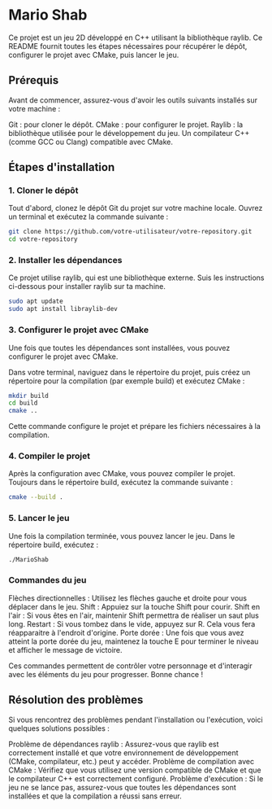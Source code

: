 # Mario Shab

Ce projet est un jeu 2D développé en C++ utilisant la bibliothèque raylib. Ce README fournit toutes les étapes nécessaires pour récupérer le dépôt, configurer le projet avec CMake, puis lancer le jeu.

## Prérequis

Avant de commencer, assurez-vous d'avoir les outils suivants installés sur votre machine :

Git : pour cloner le dépôt.
CMake : pour configurer le projet.
Raylib : la bibliothèque utilisée pour le développement du jeu.
Un compilateur C++ (comme GCC ou Clang) compatible avec CMake.

## Étapes d'installation

### 1. Cloner le dépôt

Tout d'abord, clonez le dépôt Git du projet sur votre machine locale. Ouvrez un terminal et exécutez la commande suivante :
```bash
git clone https://github.com/votre-utilisateur/votre-repository.git
cd votre-repository
```

### 2. Installer les dépendances

Ce projet utilise raylib, qui est une bibliothèque externe. Suis les instructions ci-dessous pour installer raylib sur ta machine.
```bash
sudo apt update
sudo apt install libraylib-dev
```

### 3. Configurer le projet avec CMake

Une fois que toutes les dépendances sont installées, vous pouvez configurer le projet avec CMake.

Dans votre terminal, naviguez dans le répertoire du projet, puis créez un répertoire pour la compilation (par exemple build) et exécutez CMake :

```bash
mkdir build
cd build
cmake ..
```

Cette commande configure le projet et prépare les fichiers nécessaires à la compilation.

### 4. Compiler le projet
Après la configuration avec CMake, vous pouvez compiler le projet. Toujours dans le répertoire build, exécutez la commande suivante :

```bash
cmake --build .
```

### 5. Lancer le jeu

Une fois la compilation terminée, vous pouvez lancer le jeu. Dans le répertoire build, exécutez :

```bash
./MarioShab
```

### Commandes du jeu 

Flèches directionnelles : Utilisez les flèches gauche et droite pour vous déplacer dans le jeu.
Shift : Appuiez sur la touche Shift pour courir.
Shift en l'air : Si vous êtes en l'air, maintenir Shift permettra de réaliser un saut plus long.
Restart : Si vous tombez dans le vide, appuyez sur R. Cela vous fera réapparaitre à l'endroit d'origine.
Porte dorée : Une fois que vous avez atteint la porte dorée du jeu, maintenez la touche E pour terminer le niveau et afficher le message de victoire.

Ces commandes permettent de contrôler votre personnage et d'interagir avec les éléments du jeu pour progresser. Bonne chance !


## Résolution des problèmes
Si vous rencontrez des problèmes pendant l'installation ou l'exécution, voici quelques solutions possibles :

Problème de dépendances raylib : Assurez-vous que raylib est correctement installé et que votre environnement de développement (CMake, compilateur, etc.) peut y accéder.
Problème de compilation avec CMake : Vérifiez que vous utilisez une version compatible de CMake et que le compilateur C++ est correctement configuré.
Problème d'exécution : Si le jeu ne se lance pas, assurez-vous que toutes les dépendances sont installées et que la compilation a réussi sans erreur.

